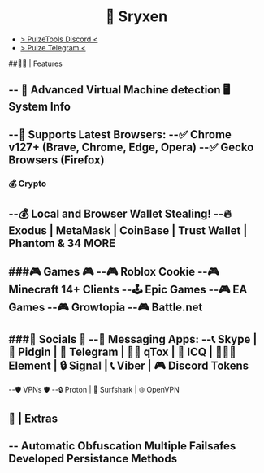 <a id="top"></a>
<h1 align="center">
🔮 Sryxen
</h1>

 - [> PulzeTools Discord <](https://discord.gg/ahHWMAPU33)
 - [> Pulze Telegram <](https://t.me/pulzetools)

##🥷🏻 | Features

--
🛜 Advanced Virtual Machine detection
🖥️ System Info
--
--🚀 Supports Latest Browsers:
--✅ Chrome v127+ (Brave, Chrome, Edge, Opera)
--✅ Gecko Browsers (Firefox)
--
### 💰 Crypto
--💰 Local and Browser Wallet Stealing!
--🔥 Exodus | MetaMask | CoinBase | Trust Wallet | Phantom & 34 MORE
--
###🎮 Games 🎮
--🎮 Roblox Cookie
--🎮 Minecraft 14+ Clients
--🕹 Epic Games
--🎮 EA Games
--🎮 Growtopia
--🎮 Battle.net
--
###💬 Socials 💬
--💬 Messaging Apps:
--📞 Skype | 🐧 Pidgin | 📱 Telegram | 🧑‍💻 qTox | 💬 ICQ | 🧑‍🤝‍🧑 Element | 🔒 Signal | 📞 Viber | 🎮 Discord Tokens
--
--🛡 VPNs 🛡
--🔒 Proton | 🌊 Surfshark | 🌐 OpenVPN


## 🐀 | Extras
--
Automatic Obfuscation
Multiple Failsafes
Developed Persistance Methods
--
